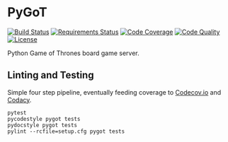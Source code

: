 # PyGoT
[![Build Status](https://img.shields.io/travis/buhanec/pygot/master.svg?style=flat-square)](https://travis-ci.org/buhanec/pygot)
[![Requirements Status](https://img.shields.io/requires/github/buhanec/pygot?style=flat-square)](https://requires.io/github/buhanec/pygot/requirements/)
[![Code Coverage](https://img.shields.io/codecov/c/github/buhanec/pygot?style=flat-square)](https://codecov.io/gh/buhanec/pygot)
[![Code Quality](https://img.shields.io/codacy/grade/5c4e5d014fb74167b1283ba0b6b57198?style=flat-square)](https://www.codacy.com/manual/buhanec/pygot)
[![License](https://img.shields.io/github/license/buhanec/pygot?style=flat-square)](https://github.com/buhanec/pygot/blob/master/LICENSE)
<!--
[![Supported Python Version](https://img.shields.io/pypi/pyversions/pygot.svg?style=flat-square)](https://pypi.org/project/pygot/)
[![License](https://img.shields.io/pypi/l/pygot.svg?style=flat-square)](https://pypi.org/project/pygot/)
-->

Python Game of Thrones board game server.


## Linting and Testing

Simple four step pipeline, eventually feeding coverage to [Codecov.io](https://codecov.io/gh/buhanec/pygot) and [Codacy](https://www.codacy.com/manual/buhanec/pygot).

```shell script
pytest
pycodestyle pygot tests
pydocstyle pygot tests
pylint --rcfile=setup.cfg pygot tests
```
